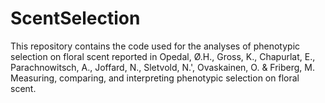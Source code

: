 # ScentSelection
This repository contains the code used for the analyses of phenotypic selection on floral scent reported in Opedal, Ø.H., Gross, K., Chapurlat, E., Parachnowitsch, A., Joffard, N., Sletvold, N.', Ovaskainen, O. & Friberg, M. Measuring, comparing, and interpreting phenotypic selection on floral scent.

